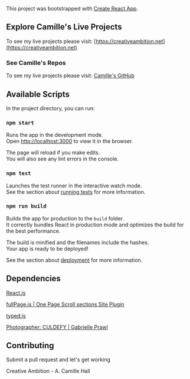 This project was bootstrapped with [Create React App](https://github.com/facebook/create-react-app).
## Explore Camille's Live Projects

To see my live projects please visit: [https://creativeambition.net](https://creativeambition.net)

### See Camille's Repos

To see my live projects please visit: [Camille's GitHub](https://github.com/ach206?tab=repositories)

## Available Scripts

In the project directory, you can run:

### `npm start`

Runs the app in the development mode.<br>
Open [http://localhost:3000](http://localhost:3000) to view it in the browser.

The page will reload if you make edits.<br>
You will also see any lint errors in the console.

### `npm test`

Launches the test runner in the interactive watch mode.<br>
See the section about [running tests](https://facebook.github.io/create-react-app/docs/running-tests) for more information.

### `npm run build`

Builds the app for production to the `build` folder.<br>
It correctly bundles React in production mode and optimizes the build for the best performance.

The build is minified and the filenames include the hashes.<br>
Your app is ready to be deployed!

See the section about [deployment](https://facebook.github.io/create-react-app/docs/deployment) for more information.

## Dependencies
[React.js](https://reactjs.org/)

[fullPage.js | One Page Scroll sections Site Plugin](https://alvarotrigo.com/fullPage/)

[typed.js](https://github.com/mattboldt/typed.js/)

[Photographer: CULDEFY | Gabrielle Prawl](https://culdefy.com/)


## Contributing
Submit a pull request and let's get working

Creative Ambition - A. Camille Hall

